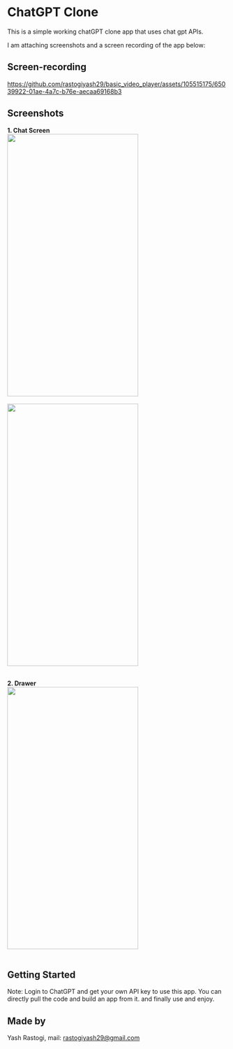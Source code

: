 # ChatGPT Clone

This is a simple working chatGPT clone app that uses chat gpt APIs.

I am attaching screenshots and a screen recording of the app below:

## Screen-recording

https://github.com/rastogiyash29/basic_video_player/assets/105515175/65039922-01ae-4a7c-b76e-aecaa69168b3

## Screenshots
**1. Chat Screen**<br>
<img src="https://github.com/rastogiyash29/basic_video_player/assets/105515175/35bdccae-fe8c-4e1a-b714-1883a524fd18" width="300" height="600"><br><br>
<img src="https://github.com/rastogiyash29/basic_video_player/assets/105515175/2995711a-3604-4330-b787-82b59308e6af" width="300" height="600"><br><br>

**2. Drawer**<br>
<img src="https://github.com/rastogiyash29/basic_video_player/assets/105515175/c053668b-c43d-4ddf-9595-33dedb4ec16b" width="300" height="600"><br><br>

## Getting Started
Note: Login to ChatGPT and get your own API key to use this app.
You can directly pull the code and build an app from it. and finally use and enjoy.

## Made by 
Yash Rastogi,
mail: rastogiyash29@gmail.com


